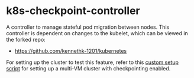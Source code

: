 # k8s-checkpoint-controller
A controller to manage stateful pod migration between nodes. This controller is dependent on changes to the kubelet, which can be viewed in the forked repo:
* https://github.com/kennethk-1201/kubernetes

For setting up the cluster to test this feature, refer to this [custom setup script](https://github.com/kennethk-1201/kubeadm-scripts/tree/main) for setting up a multi-VM cluster with checkpointing enabled.